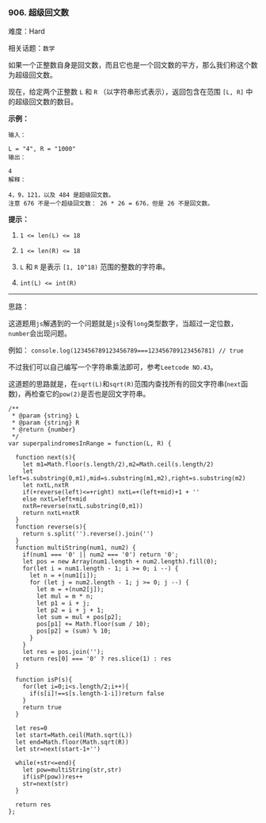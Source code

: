 ### 906. 超级回文数

难度：Hard

相关话题：`数学`

如果一个正整数自身是回文数，而且它也是一个回文数的平方，那么我们称这个数为超级回文数。



现在，给定两个正整数 `L`  和 `R`  （以字符串形式表示），返回包含在范围  `[L, R]`  中的超级回文数的数目。







**示例：** 



```
输入：

L = "4", R = "1000"
输出：

4
解释：

4，9，121，以及 484 是超级回文数。
注意 676 不是一个超级回文数： 26 * 26 = 676，但是 26 不是回文数。
```






**提示：** 




1.  `1 <= len(L) <= 18` 

2.  `1 <= len(R) <= 18` 

3.  `L`  和 `R` 是表示 `[1, 10^18)` 范围的整数的字符串。

4.  `int(L) <= int(R)` 










-----

思路：

这道题用`js`解遇到的一个问题就是`js`没有`long`类型数字，当超过一定位数，`number`会出现问题。

例如：
`console.log(123456789123456789===123456789123456781) // true`

不过我们可以自己编写一个字符串乘法即可，参考`Leetcode NO.43`。

这道题的思路就是，在`sqrt(L)`和`sqrt(R)`范围内查找所有的回文字符串(`next`函数)，再检查它的`pow(2)`是否也是回文字符串。
```
/**
 * @param {string} L
 * @param {string} R
 * @return {number}
 */
var superpalindromesInRange = function(L, R) {
  
  function next(s){
    let m1=Math.floor(s.length/2),m2=Math.ceil(s.length/2)
    let left=s.substring(0,m1),mid=s.substring(m1,m2),right=s.substring(m2)
    let nxtL,nxtR
    if(+reverse(left)<=+right) nxtL=+(left+mid)+1 + ''
    else nxtL=left+mid
    nxtR=reverse(nxtL.substring(0,m1))
    return nxtL+nxtR
  }
  function reverse(s){
    return s.split('').reverse().join('')
  }
  function multiString(num1, num2) {
    if(num1 === '0' || num2 === '0') return '0';
    let pos = new Array(num1.length + num2.length).fill(0);
    for(let i = num1.length - 1; i >= 0; i --) {
      let n = +(num1[i]);
      for (let j = num2.length - 1; j >= 0; j --) {
        let m = +(num2[j]);
        let mul = m * n;
        let p1 = i + j;
        let p2 = i + j + 1;
        let sum = mul + pos[p2];
        pos[p1] += Math.floor(sum / 10);
        pos[p2] = (sum) % 10;
      }
    }
    let res = pos.join('');
    return res[0] === '0' ? res.slice(1) : res
  }

  function isP(s){
    for(let i=0;i<s.length/2;i++){
      if(s[i]!==s[s.length-1-i])return false
    }
    return true
  }

  let res=0
  let start=Math.ceil(Math.sqrt(L))
  let end=Math.floor(Math.sqrt(R))
  let str=next(start-1+'')
  
  while(+str<=end){
    let pow=multiString(str,str)
    if(isP(pow))res++   
    str=next(str)
  }
  
  return res
};
```


